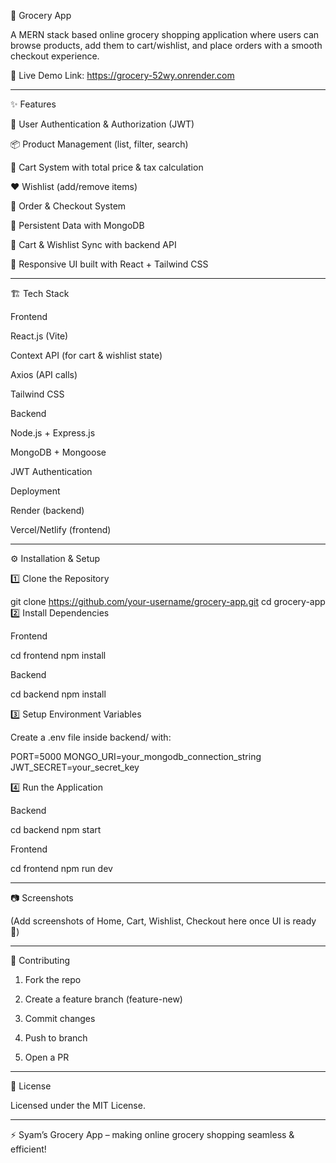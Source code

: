 🛒 Grocery App

A MERN stack based online grocery shopping application where users can browse products, add them to cart/wishlist, and place orders with a smooth checkout experience.

🚀 Live Demo 
Link: https://grocery-52wy.onrender.com

---

✨ Features

🔑 User Authentication & Authorization (JWT)

📦 Product Management (list, filter, search)

🛒 Cart System with total price & tax calculation

❤️ Wishlist (add/remove items)

🧾 Order & Checkout System

💾 Persistent Data with MongoDB

🔄 Cart & Wishlist Sync with backend API

📱 Responsive UI built with React + Tailwind CSS



---

🏗️ Tech Stack

Frontend

React.js (Vite)

Context API (for cart & wishlist state)

Axios (API calls)

Tailwind CSS


Backend

Node.js + Express.js

MongoDB + Mongoose

JWT Authentication


Deployment

Render (backend)

Vercel/Netlify (frontend)



---

⚙️ Installation & Setup

1️⃣ Clone the Repository

git clone https://github.com/your-username/grocery-app.git
cd grocery-app
2️⃣ Install Dependencies

Frontend

cd frontend
npm install

Backend

cd backend
npm install

3️⃣ Setup Environment Variables

Create a .env file inside backend/ with:

PORT=5000
MONGO_URI=your_mongodb_connection_string
JWT_SECRET=your_secret_key

4️⃣ Run the Application

Backend

cd backend
npm start

Frontend

cd frontend
npm run dev


---


📷 Screenshots

(Add screenshots of Home, Cart, Wishlist, Checkout here once UI is ready 🚀)


---

🤝 Contributing

1. Fork the repo


2. Create a feature branch (feature-new)


3. Commit changes


4. Push to branch


5. Open a PR




---

📜 License

Licensed under the MIT License.


---

⚡ Syam’s Grocery App – making online grocery shopping seamless & efficient!
